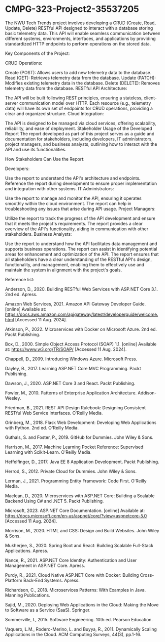 # CMPG-323-Project2-35537205
The NWU Tech Trends project involves developing a CRUD (Create, Read, Update, Delete) RESTful API designed to interact with a database storing basic telemetry data. This API will enable seamless communication between different systems, environments, interfaces, and applications by providing standardized HTTP endpoints to perform operations on the stored data.

Key Components of the Project:

CRUD Operations:

Create (POST): Allows users to add new telemetry data to the database.
Read (GET): Retrieves telemetry data from the database.
Update (PATCH): Modifies existing telemetry data in the database.
Delete (DELETE): Removes telemetry data from the database.
RESTful API Architecture:

The API will be built following REST principles, ensuring a stateless, client-server communication model over HTTP.
Each resource (e.g., telemetry data) will have its own set of endpoints for CRUD operations, providing a clear and organized structure.
Cloud Integration:

The API is designed to be managed via cloud services, offering scalability, reliability, and ease of deployment.
Stakeholder Usage of the Developed Report
The report developed as part of this project serves as a guide and documentation for stakeholders, including developers, IT administrators, project managers, and business analysts, outlining how to interact with the API and use its functionalities.

How Stakeholders Can Use the Report:

Developers:

Use the report to understand the API's architecture and endpoints.
Reference the report during development to ensure proper implementation and integration with other systems.
IT Administrators:

Use the report to manage and monitor the API, ensuring it operates smoothly within the cloud environment.
The report can help in troubleshooting any issues that arise during API usage.
Project Managers:

Utilize the report to track the progress of the API development and ensure that it meets the project's requirements.
The report provides a clear overview of the API's functionality, aiding in communication with other stakeholders.
Business Analysts:

Use the report to understand how the API facilitates data management and supports business operations.
The report can assist in identifying potential areas for enhancement and optimization of the API.
The report ensures that all stakeholders have a clear understanding of the RESTful API's design, functionality, and management, enabling them to effectively use and maintain the system in alignment with the project's goals.

Reference list:

Anderson, D., 2020. Building RESTful Web Services with ASP.NET Core 3.1. 2nd ed. Apress.

Amazon Web Services, 2021. Amazon API Gateway Developer Guide. [online] Available at: https://docs.aws.amazon.com/apigateway/latest/developerguide/welcome.html [Accessed 11 Aug. 2024].

Atkinson, P., 2022. Microservices with Docker on Microsoft Azure. 2nd ed. Packt Publishing.

Box, D., 2000. Simple Object Access Protocol (SOAP) 1.1. [online] Available at: https://www.w3.org/TR/SOAP/ [Accessed 11 Aug. 2024].

Chappell, D., 2009. Introducing Windows Azure. Microsoft Press.

Dayley, B., 2017. Learning ASP.NET Core MVC Programming. Packt Publishing.

Dawson, J., 2020. ASP.NET Core 3 and React. Packt Publishing.

Fowler, M., 2010. Patterns of Enterprise Application Architecture. Addison-Wesley.

Friedman, B., 2021. REST API Design Rulebook: Designing Consistent RESTful Web Service Interfaces. O'Reilly Media.

Grinberg, M., 2018. Flask Web Development: Developing Web Applications with Python. 2nd ed. O'Reilly Media.

Guthals, S. and Foster, P., 2019. GitHub for Dummies. John Wiley & Sons.

Harrison, M., 2017. Machine Learning Pocket Reference: Supervised Learning with Scikit-Learn. O'Reilly Media.

Heffelfinger, D., 2017. Java EE 8 Application Development. Packt Publishing.

Herrod, S., 2012. Private Cloud for Dummies. John Wiley & Sons.

Lerman, J., 2021. Programming Entity Framework: Code First. O'Reilly Media.

Maclean, D., 2020. Microservices with ASP.NET Core: Building a Scalable Backend Using C# and .NET 5. Packt Publishing.

Microsoft, 2023. ASP.NET Core Documentation. [online] Available at: https://docs.microsoft.com/en-us/aspnet/core/?view=aspnetcore-5.0 [Accessed 11 Aug. 2024].

Morrison, M., 2020. HTML and CSS: Design and Build Websites. John Wiley & Sons.

Mukherjee, S., 2020. Spring Boot and React: Building Scalable Full-Stack Applications. Apress.

Nance, R., 2021. ASP.NET Core Identity: Authentication and User Management in ASP.NET Core. Apress.

Purdy, R., 2021. Cloud Native ASP.NET Core with Docker: Building Cross-Platform Back-End Systems. Apress.

Richardson, C., 2018. Microservices Patterns: With Examples in Java. Manning Publications.

Sajid, M., 2020. Deploying Web Applications in the Cloud: Making the Move to Software as a Service (SaaS). Springer.

Sommerville, I., 2015. Software Engineering. 10th ed. Pearson Education.

Vaquero, L.M., Rodero-Merino, L. and Buyya, R., 2011. Dynamically Scaling Applications in the Cloud. ACM Computing Surveys, 44(3), pp.1-16.






